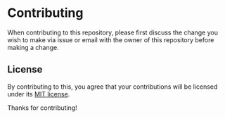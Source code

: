 # Contributing

When contributing to this repository, please first discuss the change you wish to make via issue or email with the owner of this repository before making a change.

## License

By contributing to this, you agree that your contributions will be licensed under its [MIT license](LICENSE).

Thanks for contributing!